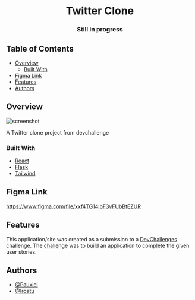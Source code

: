 <!-- Please update value in the {}  -->

<h1 align="center">Twitter Clone</h1>



<div align="center">
  <h3>
  Still in progress
  </h3>
</div>

<!-- TABLE OF CONTENTS -->

## Table of Contents

- [Overview](#overview)
  - [Built With](#built-with)
- [Figma Link](#figma-link)
- [Features](#features)
- [Authors](#authors)



<!-- OVERVIEW -->

## Overview

![screenshot](https://user-images.githubusercontent.com/16707738/92399059-5716eb00-f132-11ea-8b14-bcacdc8ec97b.png)

A Twitter clone project from devchallenge

### Built With

<!-- This section should list any major frameworks that you built your project using. Here are a few examples.-->

- [React](https://reactjs.org/)
- [Flask](https://flask.palletsprojects.com/en/2.1.x/)
- [Tailwind](https://tailwindcss.com/)

## Figma Link

https://www.figma.com/file/xxf4TG14lpF3vFUbBtEZUR

## Features

<!-- List the features of your application or follow the template. Don't share the figma file here :) -->

This application/site was created as a submission to a [DevChallenges](https://devchallenges.io/challenges) challenge. The [challenge](https://devchallenges.io/challenges/rleoQc34THclWx1cFFKH) was to build an application to complete the given user stories.



## Authors

-  [@Pauxiel](https://github.com/pauxiel)
-  [@Iroatu](https://github.com/iroatu08)

